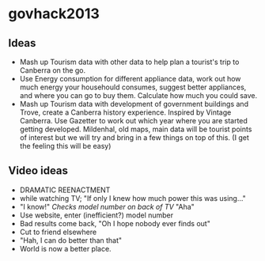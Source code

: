 govhack2013
===========

Ideas
-----
- Mash up Tourism data with other data to help plan a tourist's trip to Canberra on the go.
- Use Energy consumption for different appliance data, work out how much energy your househould consumes, suggest better appliances, and where you can go to buy them.  Calculate how much you could save.
- Mash up Tourism data with development of government buildings and Trove, create a Canberra history experience.  Inspired by Vintage Canberra.  Use Gazetter to work out which year where you are started getting developed.  Mildenhal, old maps, main data will be tourist points of interest but we will try and bring in a few things on top of this.  (I get the feeling this will be easy)




Video ideas
-----------
- <blink>DRAMATIC REENACTMENT</blink>
- while watching TV; "If only I knew how much power this was using..."
- "I know!" *Checks model number on back of TV* "Aha"
- Use website, enter (inefficient?) model number
- Bad results come back, "Oh I hope nobody ever finds out"
- Cut to friend elsewhere
- "Hah, I can do better than that"
- World is now a better place.